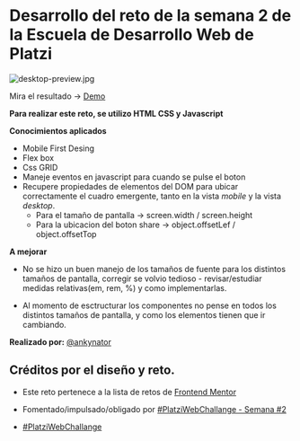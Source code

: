 # Desarrollo del reto de la semana 2 de la Escuela de Desarrollo Web de Platzi

![desktop-preview.jpg](https://static.platzi.com/media/user_upload/desktop-preview-948e0f8f-7bf6-42ec-a925-e03f1dde08fd.jpg)

Mira el resultado -> [Demo](https://ankynator.github.io/vista-previa-articulo/)

**Para realizar este reto, se utilizo HTML CSS y Javascript**


**Conocimientos aplicados**

- Mobile First Desing
- Flex box
- Css GRID
- Maneje eventos en javascript para cuando se pulse el boton
- Recupere propiedades de elementos del DOM para ubicar correctamente el cuadro emergente, tanto en la vista *mobile* y la vista *desktop*.
    - Para el tamaño de pantalla -> screen.width / screen.height
    - Para la ubicacion del boton share -> object.offsetLef / object.offsetTop

**A mejorar**

- No se hizo un buen manejo de los tamaños de fuente para los distintos tamaños de pantalla, corregir se volvio tedioso - revisar/estudiar medidas relativas(em, rem, %) y como implementarlas.

- Al momento de esctructurar los componentes no pense en todos los distintos tamaños de pantalla, y como los elementos tienen que ir cambiando.

**Realizado por:** [@ankynator](https://twitter.com/ankynator)

## Créditos por el diseño y reto.

- Este reto pertenece a la lista de retos de [Frontend Mentor](https://www.frontendmentor.io)

- Fomentado/impulsado/obligado por [#PlatziWebChallange - Semana #2](https://platzi.com/comunidad/platziwebchallange-semana-2/)

- [#PlatziWebChallange](https://platzi.com/blog/platzi_web_challenge/)
